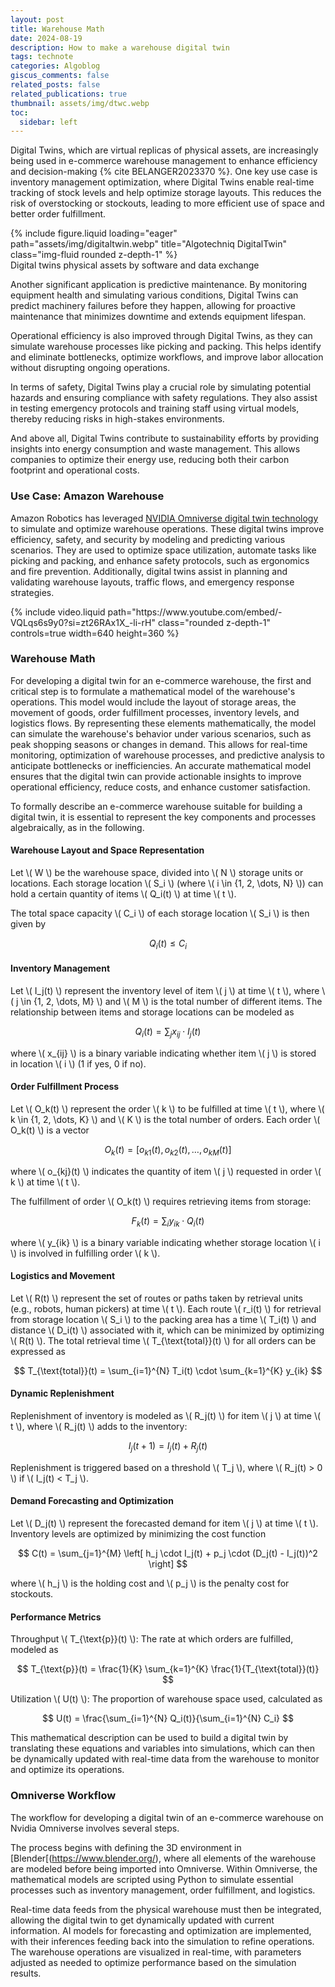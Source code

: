 ```yaml
---
layout: post
title: Warehouse Math
date: 2024-08-19
description: How to make a warehouse digital twin
tags: technote
categories: Algoblog
giscus_comments: false
related_posts: false
related_publications: true
thumbnail: assets/img/dtwc.webp
toc:
  sidebar: left
---
```




Digital Twins, which are virtual replicas of physical assets, are increasingly being used in e-commerce warehouse management to enhance efficiency and decision-making {% cite BELANGER2023370 %}. One key use case is inventory management optimization, where Digital Twins enable real-time tracking of stock levels and help optimize storage layouts. This reduces the risk of overstocking or stockouts, leading to more efficient use of space and better order fulfillment.

<div class="row">
    <div class="col-sm mt-3 mt-md-0">
        {% include figure.liquid loading="eager" path="assets/img/digitaltwin.webp" title="Algotechniq DigitalTwin" class="img-fluid rounded z-depth-1" %}
    </div>
</div>
<div class="caption">
    Digital twins physical assets by software and data exchange
</div>

Another significant application is predictive maintenance. By monitoring equipment health and simulating various conditions, Digital Twins can predict machinery failures before they happen, allowing for proactive maintenance that minimizes downtime and extends equipment lifespan.

Operational efficiency is also improved through Digital Twins, as they can simulate warehouse processes like picking and packing. This helps identify and eliminate bottlenecks, optimize workflows, and improve labor allocation without disrupting ongoing operations.

In terms of safety, Digital Twins play a crucial role by simulating potential hazards and ensuring compliance with safety regulations. They also assist in testing emergency protocols and training staff using virtual models, thereby reducing risks in high-stakes environments.

And above all, Digital Twins contribute to sustainability efforts by providing insights into energy consumption and waste management. This allows companies to optimize their energy use, reducing both their carbon footprint and operational costs.


### Use Case: Amazon Warehouse

Amazon Robotics has leveraged [NVIDIA Omniverse digital twin technology](https://docs.omniverse.nvidia.com/digital-twins/latest/warehouse-digital-twins/use-cases.html) to simulate and optimize warehouse operations. These digital twins improve efficiency, safety, and security by modeling and predicting various scenarios. They are used to optimize space utilization, automate tasks like picking and packing, and enhance safety protocols, such as ergonomics and fire prevention. Additionally, digital twins assist in planning and validating warehouse layouts, traffic flows, and emergency response strategies.

<div class="row mt-3">
    <div class="col-sm mt-3 mt-md-0">
        {% include video.liquid path="https://www.youtube.com/embed/-VQLqs6s9y0?si=zt26RAx1X_-li-rH" class="rounded z-depth-1" controls=true width=640 height=360 %}
    </div>
</div>

### Warehouse Math

For developing a digital twin for an e-commerce warehouse, the first and critical step is to formulate a mathematical model of the warehouse's operations. This model would include the layout of storage areas, the movement of goods, order fulfillment processes, inventory levels, and logistics flows. By representing these elements mathematically, the model can simulate the warehouse's behavior under various scenarios, such as peak shopping seasons or changes in demand. This allows for real-time monitoring, optimization of warehouse processes, and predictive analysis to anticipate bottlenecks or inefficiencies. An accurate mathematical model ensures that the digital twin can provide actionable insights to improve operational efficiency, reduce costs, and enhance customer satisfaction.

To formally describe an e-commerce warehouse suitable for building a digital twin, it is essential to represent the key components and processes algebraically, as in the following.

#### Warehouse Layout and Space Representation

Let \\( W \\) be the warehouse space, divided into \\( N \\) storage units or locations. Each storage location \\( S_i \\) (where \\( i \in \{1, 2, \dots, N\} \\)) can hold a certain quantity of items \\( Q_i(t) \\) at time \\( t \\). 

The total space capacity \\( C_i \\) of each storage location \\( S_i \\) is then given by 

$$ Q_i(t) \leq C_i $$

#### Inventory Management

Let \\( I_j(t) \\) represent the inventory level of item \\( j \\) at time \\( t \\), where \\( j \in \{1, 2, \dots, M\} \\) and \\( M \\) is the total number of different items. The relationship between items and storage locations can be modeled as

$$ Q_i(t) = \sum_{j} x_{ij} \cdot I_j(t) $$

where \\( x_{ij} \\) is a binary variable indicating whether item \\( j \\) is stored in location \\( i \\) (1 if yes, 0 if no).

#### Order Fulfillment Process

Let \\( O_k(t) \\) represent the order \\( k \\) to be fulfilled at time \\( t \\), where \\( k \in \{1, 2, \dots, K\} \\) and \\( K \\) is the total number of orders. Each order \\( O_k(t) \\) is a vector 

$$ O_k(t) = [o_{k1}(t), o_{k2}(t), \dots, o_{kM}(t)] $$

where \\( o_{kj}(t) \\) indicates the quantity of item \\( j \\) requested in order \\( k \\) at time \\( t \\).

The fulfillment of order \\( O_k(t) \\) requires retrieving items from storage: 

$$ F_k(t) = \sum_{i} y_{ik} \cdot Q_i(t) $$

where \\( y_{ik} \\) is a binary variable indicating whether storage location \\( i \\) is involved in fulfilling order \\( k \\).

#### Logistics and Movement

Let \\( R(t) \\) represent the set of routes or paths taken by retrieval units (e.g., robots, human pickers) at time \\( t \\). Each route \\( r_i(t) \\) for retrieval from storage location \\( S_i \\) to the packing area has a time \\( T_i(t) \\) and distance \\( D_i(t) \\) associated with it, which can be minimized by optimizing \\( R(t) \\). The total retrieval time \\( T_{\text{total}}(t) \\) for all orders can be expressed as

$$ T_{\text{total}}(t) = \sum_{i=1}^{N} T_i(t) \cdot \sum_{k=1}^{K} y_{ik} $$


#### Dynamic Replenishment

Replenishment of inventory is modeled as \\( R_j(t) \\) for item \\( j \\) at time \\( t \\), where \\( R_j(t) \\) adds to the inventory: 

$$ I_j(t+1) = I_j(t) + R_j(t) $$

Replenishment is triggered based on a threshold \\( T_j \\), where \\( R_j(t) > 0 \\) if \\( I_j(t) < T_j \\).


#### Demand Forecasting and Optimization

Let \\( D_j(t) \\) represent the forecasted demand for item \\( j \\) at time \\( t \\). Inventory levels are optimized by minimizing the cost function

$$ C(t) = \sum_{j=1}^{M} \left[ h_j \cdot I_j(t) + p_j \cdot (D_j(t) - I_j(t))^2 \right] $$

where \\( h_j \\) is the holding cost and \\( p_j \\) is the penalty cost for stockouts.

#### Performance Metrics

Throughput \\( T_{\text{p}}(t) \\): The rate at which orders are fulfilled, modeled as

$$ T_{\text{p}}(t) = \frac{1}{K} \sum_{k=1}^{K} \frac{1}{T_{\text{total}}(t)} $$


Utilization \\( U(t) \\): The proportion of warehouse space used, calculated as

$$ U(t) = \frac{\sum_{i=1}^{N} Q_i(t)}{\sum_{i=1}^{N} C_i} $$ 

This mathematical description can be used to build a digital twin by translating these equations and variables into simulations, which can then be dynamically updated with real-time data from the warehouse to monitor and optimize its operations.

### Omniverse Workflow

The workflow for developing a digital twin of an e-commerce warehouse on Nvidia Omniverse involves several steps. 

The process begins with defining the 3D environment in [Blender[(https://www.blender.org/), where all elements of the warehouse are modeled before being imported into Omniverse. Within Omniverse, the mathematical models are scripted using Python to simulate essential processes such as inventory management, order fulfillment, and logistics. 

Real-time data feeds from the physical warehouse must then be integrated, allowing the digital twin to get  dynamically updated with current information. AI models for forecasting and optimization are implemented, with their inferences feeding back into the simulation to refine operations. The warehouse operations are visualized in real-time, with parameters adjusted as needed to optimize performance based on the simulation results.

